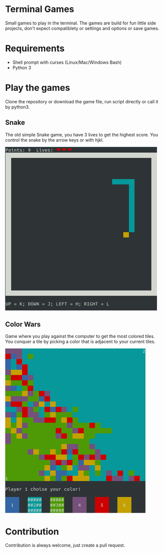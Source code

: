 Terminal Games
==============

Small games to play in the terminal. The games are build for fun little side projects,
don't expect compatiblety or settings and options or save games.

# Requirements

 - Shell prompt with curses (Linux/Mac/Windows Bash)
 - Python 3 

# Play the games

Clone the repository or download the game file, run script directly or call it by python3.

## Snake

The old simple Snake game, you have 3 lives to get the highest score. You control the snake by the arrow keys or with hjkl.

![Snake screenshot](screenshots/snake.png?raw=true "Snake")

## Color Wars

Game where you play against the computer to get the most colored tiles. You conquer a tile by picking a color that is adjacent to your current tiles.

![Color wars screenshot](screenshots/color-wars.png?raw=true "Color Wars")

# Contribution

Contribution is always welcome, just create a pull request.
